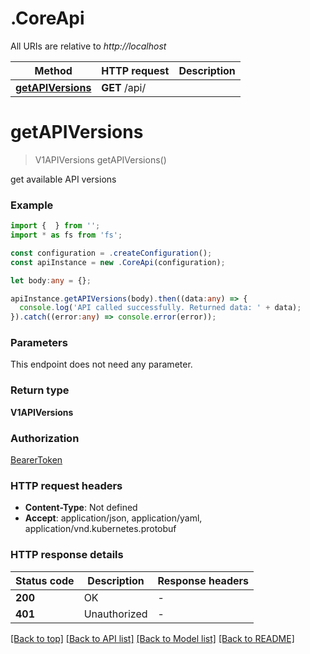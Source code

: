 # .CoreApi

All URIs are relative to *http://localhost*

Method | HTTP request | Description
------------- | ------------- | -------------
[**getAPIVersions**](CoreApi.md#getAPIVersions) | **GET** /api/ | 


# **getAPIVersions**
> V1APIVersions getAPIVersions()

get available API versions

### Example


```typescript
import {  } from '';
import * as fs from 'fs';

const configuration = .createConfiguration();
const apiInstance = new .CoreApi(configuration);

let body:any = {};

apiInstance.getAPIVersions(body).then((data:any) => {
  console.log('API called successfully. Returned data: ' + data);
}).catch((error:any) => console.error(error));
```


### Parameters
This endpoint does not need any parameter.


### Return type

**V1APIVersions**

### Authorization

[BearerToken](README.md#BearerToken)

### HTTP request headers

 - **Content-Type**: Not defined
 - **Accept**: application/json, application/yaml, application/vnd.kubernetes.protobuf


### HTTP response details
| Status code | Description | Response headers |
|-------------|-------------|------------------|
**200** | OK |  -  |
**401** | Unauthorized |  -  |

[[Back to top]](#) [[Back to API list]](README.md#documentation-for-api-endpoints) [[Back to Model list]](README.md#documentation-for-models) [[Back to README]](README.md)


